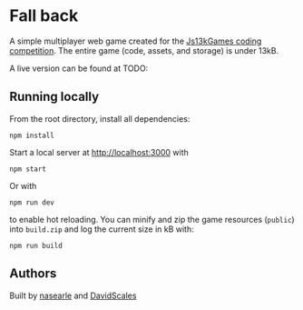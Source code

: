 # Fall back

A simple multiplayer web game created for the [Js13kGames coding competition](https://js13kgames.com/). The entire game (code, assets, and storage) is under 13kB.

A live version can be found at TODO:

## Running locally

From the root directory, install all dependencies:

    npm install

Start a local server at [http://localhost:3000](http://localhost:3000) with

    npm start

Or with

    npm run dev

to enable hot reloading. You can minify and zip the game resources (`public`) into `build.zip` and log the current size in kB with:

    npm run build

## Authors

Built by [nasearle](https://github.com/nasearle) and [DavidScales](https://github.com/DavidScales)
